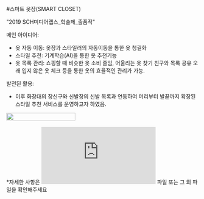 #스마트 옷장(SMART CLOSET)

"2019 SCH미디어랩스_학술제_출품작"

메인 아이디어:
- 옷 자동 이동: 옷장과 스타일러의 자동이동을 통한 옷 청결화
- 스타일 추천: 기계학습(AI)을 통한 옷 추천기능
- 옷 목록 관리: 쇼핑할 때 비슷한 옷 소비 줄임, 어울리는 옷 찾기
                친구와 목록 공유
                오래 입지 않은 옷 체크
                등을 통한 옷의 효율적인 관리가 가능.

발전된 활용:
- 이후 화장대의 장신구와 신발장의 신발 목록과 연동하여 머리부터 발끝까지 확장된 스타일 추천 서비스를 운영하고자 하였음.

<img src="https://user-images.githubusercontent.com/55419946/133233857-1bde5fbf-8ffe-44e8-ae77-dec344a1c64d.png" width="60%" height="60%"/>    


*자세한 사항은 ![SCH미디어랩스_학술제 포스터_SMART CLOSET.pdf](https://github.com/yesol-Han/IDEA/blob/main/%EC%8A%A4%EB%A7%88%ED%8A%B8%20%EC%98%B7%EC%9E%A5/SMART%20CLOSET%20%ED%95%99%EC%88%A0%EC%A0%9C%20%EC%9A%94%EC%95%BD.pdf) 파일 또는 그 외 파일을 확인해주세요
